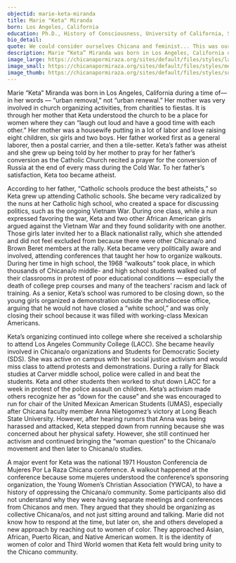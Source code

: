 ```yaml
---
objectid: marie-keta-miranda
title: Marie "Keta" Miranda
born: Los Angeles, California
education: Ph.D., History of Consciousness, University of California, Santa Cruz
bio_detail:
quote: We could consider ourselves Chicana and feminist... This was our legitimation. This was our moment to be understood. That to be feminist was not to be vendida.
description: Marie “Keta” Miranda was born in Los Angeles, California during a time of— in her words — “urban removal,” not “urban renewal.” Her mother was very involved in church organizing activities, from charities to fiestas. It is through her mother that Keta understood the church to be a place for women where they can “laugh out loud and have a good time with each other.” Her mother was a housewife putting in a lot of labor and love raising eight children, six girls and two boys. Her father worked first as a general laborer, then a postal carrier, and then a tile-setter.
image_large: https://chicanapormiraza.org/sites/default/files/styles/large/public/Marie%20Keta%20Miranda.jpg
image_small: https://chicanapormiraza.org/sites/default/files/styles/medium/public/Marie%20Keta%20Miranda.jpg
image_thumb: https://chicanapormiraza.org/sites/default/files/styles/square_thumbnail/public/Marie%20Keta%20Miranda.jpg
---
```


Marie “Keta” Miranda was born in Los Angeles, California during a time of— in her words — “urban removal,” not “urban renewal.” Her mother was very involved in church organizing activities, from charities to fiestas. It is through her mother that Keta understood the church to be a place for women where they can “laugh out loud and have a good time with each other.” Her mother was a housewife putting in a lot of labor and love raising eight children, six girls and two boys. Her father worked first as a general laborer, then a postal carrier, and then a tile-setter. Keta’s father was atheist and she grew up being told by her mother to pray for her father’s conversion as the Catholic Church recited a prayer for the conversion of Russia at the end of every mass during the Cold War. To her father’s satisfaction, Keta too became atheist.

According to her father, “Catholic schools produce the best atheists,” so Keta grew up attending Catholic schools. She became very radicalized by the nuns at her Catholic high school, who created a space for discussing politics, such as the ongoing Vietnam War. During one class, while a nun expressed favoring the war, Keta and two other African American girls argued against the Vietnam War and they found solidarity with one another. Those girls later invited her to a Black nationalist rally, which she attended and did not feel excluded from because there were other Chicana/o and Brown Beret members at the rally. Keta became very politically aware and involved, attending conferences that taught her how to organize walkouts. During her time in high school, the 1968 “walkouts” took place, in which thousands of Chicana/o middle- and high school students walked out of their classrooms in protest of poor educational conditions — especially the death of college prep courses and many of the teachers’ racism and lack of training. As a senior, Keta’s school was rumored to be closing down, so the young girls organized a demonstration outside the archdiocese office, arguing that he would not have closed a “white school,” and was only closing their school because it was filled with working-class Mexican Americans.

Keta’s organizing continued into college where she received a scholarship to attend Los Angeles Community College (LACC). She became heavily involved in Chicana/o organizations and Students for Democratic Society (SDS). She was active on campus with her social justice activism and would miss class to attend protests and demonstrations. During a rally for Black studies at Carver middle school, police were called in and beat the students. Keta and other students then worked to shut down LACC for a week in protest of the police assault on children. Keta’s activism made others recognize her as “down for the cause” and she was encouraged to run for chair of the United Mexican American Students (UMAS), especially after Chicana faculty member Anna Nietogomez’s victory at Long Beach State University. However, after hearing rumors that Anna was being harassed and attacked, Keta stepped down from running because she was concerned about her physical safety. However, she still continued her activism and continued bringing the “woman question” to the Chicana/o movement and then later to Chicana/o studies.

A major event for Keta was the national 1971 Houston Conferencia de Mujeres Por La Raza Chicana conference. A walkout happened at the conference because some mujeres understood the conference’s sponsoring organization, the Young Women’s Christian Association (YWCA), to have a history of oppressing the Chicana/o community. Some participants also did not understand why they were having separate meetings and conferences from Chicanos and men. They argued that they should be organizing as collective Chicana/os, and not just sitting around and talking. Marie did not know how to respond at the time, but later on, she and others developed a new approach by reaching out to women of color. They approached Asian, African, Puerto Rican, and Native American women. It is the identity of women of color and Third World women that Keta felt would bring unity to the Chicano community.

